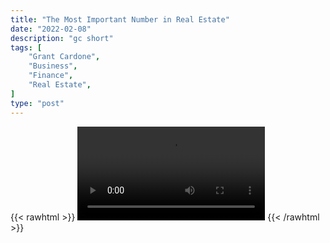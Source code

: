 ```yaml
---
title: "The Most Important Number in Real Estate"
date: "2022-02-08"
description: "gc short"
tags: [
    "Grant Cardone",
    "Business",
    "Finance",
    "Real Estate",
]
type: "post"
---
```

{{< rawhtml >}}
    <video width="auto" height="auto" controls>
        <source src="https://clips.dev00ps.com/Grant%20Cardone/the%20most%20important%20number%20in%20real%20estate.mp4" type="video/mp4"> 
    </video>
{{< /rawhtml >}}